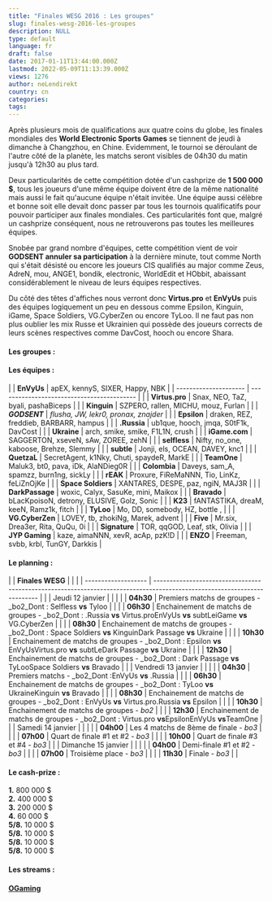 ```yaml
---
title: "Finales WESG 2016 : Les groupes"
slug: finales-wesg-2016-les-groupes
description: NULL
type: default
language: fr
draft: false
date: 2017-01-11T13:44:00.000Z
lastmod: 2022-05-09T11:13:39.000Z
views: 1276
author: neLendirekt
country: cn
categories:
tags:
---
```

Après plusieurs mois de qualifications aux quatre coins du globe, les finales mondiales des **World Electronic Sports Games** se tiennent de jeudi à dimanche à Changzhou, en Chine. Evidemment, le tournoi se déroulant de l'autre côté de la planète, les matchs seront visibles de 04h30 du matin jusqu'à 12h30 au plus tard.  
  
Deux particularités de cette compétition dotée d'un cashprize de **1 500 000 $**, tous les joueurs d'une même équipe doivent être de la même nationalité mais aussi le fait qu'aucune équipe n'était invitée. Une équipe aussi célèbre et bonne soit elle devait donc passer par tous les tournois qualificatifs pour pouvoir participer aux finales mondiales. Ces particularités font que, malgré un cashprize conséquent, nous ne retrouverons pas toutes les meilleures équipes.

Snobée par grand nombre d'équipes, cette compétition vient de voir **GODSENT annuler sa participation** à la dernière minute, tout comme North qui s'était désisté ou encore les joueurs CIS qualifiés au major comme Zeus, AdreN, mou, ANGE1, bondik, electronic, WorldEdit et HObbit, abaissant considérablement le niveau de leurs équipes respectives.

Du côté des têtes d'affiches nous verront donc **Virtus.pro** et **EnVyUs** puis des équipes logiquement un peu en dessous comme Epsilon, Kinguin, iGame, Space Soldiers, VG.CyberZen ou encore TyLoo. Il ne faut pas non plus oublier les mix Russe et Ukrainien qui possède des joueurs corrects de leurs scènes respectives comme DavCost, hooch ou encore Shara.

#### **Les groupes :**

#### Les équipes :

| |  **EnVyUs**         | apEX, kennyS, SIXER, Happy, NBK            |
| --------------------- | ------------------------------------------ |
| |  **Virtus.pro**     | Snax, NEO, TaZ, byali, pashaBiceps         |
| |  **Kinguin**        | SZPERO, rallen, MICHU, mouz, Furlan        |
| |  _**GODSENT**_      | _flusha, JW, lekr0, pronax, znajder_       |
| |  **Epsilon**        | draken, REZ, freddieb, BARBARR, hampus     |
| |  **.Russia**        | ub1que, hooch, jmqa, S0tF1k, DavCost       |
| |  **Ukraine**        | arch, smike, smike, F1L1N, crush           |
| |  **iGame.com**      | SAGGERTON, xseveN, sAw, ZOREE, zehN        |
| |  **selfless**       | Nifty, no\_one, kaboose, Brehze, Slemmy    |
| |  **subtle**         | Jonji, els, OCEAN, DAVEY, knc1             |
| |  **QuetzaL**        | SecretAgent, k1Nky, Chuti, spaydeR, MarkE  |
| |  **TeamOne**        | Maluk3, bt0, pava, iDk, AlaNDieg0R         |
| |  **Colombia**       | Daveys, sam\_A, spamzz, burn1ng, sickLy    |
| |  **rEAK**           | Proxure, FiReMaNNN, Tio, LinKz, feLiZnOjKe |
| |  **Space Soldiers** | XANTARES, DESPE, paz, ngiN, MAJ3R          |
| |  **DarkPassage**    | woxic, Calyx, SasuKe, mini, Maikox         |
| |  **Bravado**        | bLacKpoisoN, detrony, ELUSIVE, Golz, Sonic |
| |  **K23**            | fANTASTIKA, dreaM, keeN, Ramz1k, fitch     |
| |  **TyLoo**          | Mo, DD, somebody, HZ, bottle ,             |
| |  **VG.CyberZen**    | LOVEY, tb, zhokiNg, Marek, advent          |
| |  **Five**           | Mr.six, Drea3er, Rita, QuQu, 0i            |
| |  **Signature**      | TOR, qqGOD, Leaf, stk, Olivia              |
| |  **JYP Gaming**     | kaze, aimaNNN, xevR, acAp, pzK!D           |
| |  **ENZO**           | Freeman, svbb, krbl, TunGY, Darkkis        |

#### Le planning :

| |  **Finales WESG** |                                                                                                                          |  |
| ------------------- | ------------------------------------------------------------------------------------------------------------------------ |  |
| Jeudi 12 janvier    |                                                                                                                          |  |
| |  **04h30**        | Premiers matchs de groupes - _bo2_Dont : Selfless **vs** Tyloo                                                           |  |
| |  **06h30**        | Enchainement de matchs de groupes - _bo2_Dont : .Russia **vs** Virtus.proEnVyUs **vs** subtLeiGame **vs** VG.CyberZen    |  |
| |  **08h30**        | Enchainement de matchs de groupes - _bo2_Dont : Space Soldiers **vs** KinguinDark Passage **vs** Ukraine                 |  |
| |  **10h30**        | Enchainement de matchs de groupes - _bo2_Dont : Epsilon **vs** EnVyUsVirtus.pro **vs** subtLeDark Passage **vs** Ukraine |  |
| |  **12h30**        | Enchainement de matchs de groupes - _bo2_Dont : Dark Passage **vs** TyLooSpace Soldiers **vs** Bravado                   |  |
| Vendredi 13 janvier |                                                                                                                          |  |
| |  **04h30**        | Premiers matchs - _bo2_Dont :EnVyUs **vs** .Russia                                                                       |  |
| |  **06h30**        | Enchainement de matchs de groupes - _bo2_Dont : TyLoo **vs** UkraineKinguin **vs** Bravado                               |  |
| |  **08h30**        | Enchainement de matchs de groupes - _bo2_Dont : EnVyUs **vs** Virtus.pro.Russia **vs** Epsilon                           |  |
| |  **10h30**        | Enchainement de matchs de groupes - _bo2_                                                                                |  |
| |  **12h30**        | Enchainement de matchs de groupes - _bo2_Dont : Virtus.pro **vs**EpsilonEnVyUs **vs**TeamOne                             |  |
| Samedi 14 janvier   |                                                                                                                          |  |
| |  **04h00**        | Les 4 matchs de 8ème de finale - _bo3_                                                                                   |  |
| |  **07h00**        | Quart de finale #1 et #2 - _bo3_                                                                                         |  |
| |  **10h00**        | Quart de finale #3 et #4 - _bo3_                                                                                         |  |
| Dimanche 15 janvier |                                                                                                                          |  |
| |  **04h00**        | Demi-finale #1 et #2 - _bo3_                                                                                             |  |
| |  **07h00**        | Troisième place - _bo3_                                                                                                  |  |
| |  **11h30**        | Finale - _bo3_                                                                                                           |  |

#### Le cash-prize :

**1.** 800 000 $  
**2.** 400 000 $  
**3.** 200 000 $  
**4.** 60 000 $  
**5/8.** 10 000 $  
**5/8.** 10 000 $  
**5/8.** 10 000 $  
**5/8.** 10 000 $

#### Les streams :

#### **[OGaming](https://www.twitch.tv/ogamingcs)** 
